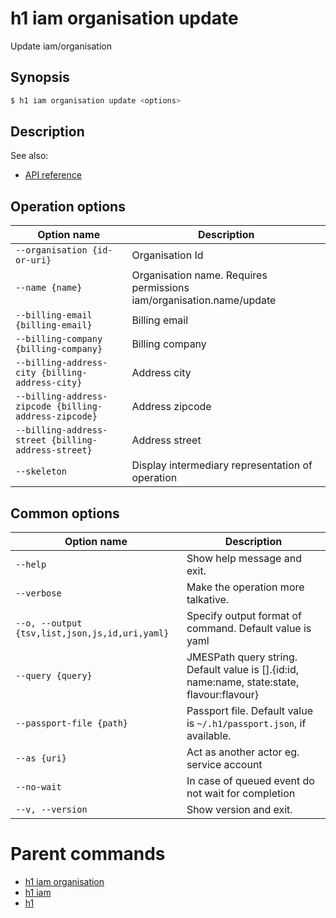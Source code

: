 
# h1 iam organisation update

Update iam/organisation

## Synopsis

```bash
$ h1 iam organisation update <options>
```

## Description

See also:

* [API reference](https://api.hyperone.com/v2/docs#operation/iam_organisation_update)

## Operation options

| Option name                                               | Description                                                          |
| --------------------------------------------------------- | -------------------------------------------------------------------- |
| ```--organisation {id-or-uri}```                          | Organisation Id                                                      |
| ```--name {name}```                                       | Organisation name. Requires permissions iam/organisation.name/update |
| ```--billing-email {billing-email}```                     | Billing email                                                        |
| ```--billing-company {billing-company}```                 | Billing company                                                      |
| ```--billing-address-city {billing-address-city}```       | Address city                                                         |
| ```--billing-address-zipcode {billing-address-zipcode}``` | Address zipcode                                                      |
| ```--billing-address-street {billing-address-street}```   | Address street                                                       |
| ```--skeleton```                                          | Display intermediary representation of operation                     |

## Common options

| Option name                                        | Description                                                                                    |
| -------------------------------------------------- | ---------------------------------------------------------------------------------------------- |
| ```--help```                                       | Show help message and exit.                                                                    |
| ```--verbose```                                    | Make the operation more talkative.                                                             |
| ```--o, --output {tsv,list,json,js,id,uri,yaml}``` | Specify output format of command. Default value is yaml                                        |
| ```--query {query}```                              | JMESPath query string. Default value is [].\{id:id, name:name, state:state, flavour:flavour\}  |
| ```--passport-file {path}```                       | Passport file. Default value is ```~/.h1/passport.json```, if available.                       |
| ```--as {uri}```                                   | Act as another actor eg. service account                                                       |
| ```--no-wait```                                    | In case of queued event do not wait for completion                                             |
| ```--v, --version```                               | Show version and exit.                                                                         |

# Parent commands

* [h1 iam organisation](./../README.md)
* [h1 iam](./../../README.md)
* [h1](./../../../README.md)
